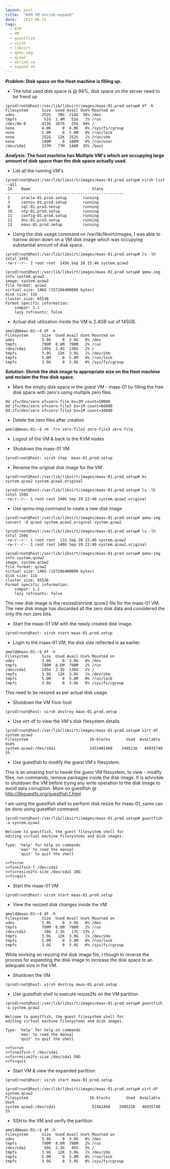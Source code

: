 ```yaml
---
layout: post
title:  "KVM VM shrink-expand"
date:   2017-06-25
tags:
  - KVM
  - VM
  - guestfish
  - virsh
  - libvirt
  - qemu-img
  - qcow2
  - shrink vm
  - expand vm
---
```


***Problem*: Disk space on the Host machine is filling up.**

* The total used disk space is @ 94%, disk space on the server need to be freed up
```
(prod)root@host:/var/lib/libvirt/images/maas-01.prod.setup# df -h
Filesystem      Size  Used Avail Use% Mounted on
udev            252G   39G  214G  16% /dev
tmpfs            51G  1.4M   51G   1% /run
/dev/dm-0       413G  367G   25G  94% /
none            4.0K     0  4.0K   0% /sys/fs/cgroup
none            5.0M     0  5.0M   0% /run/lock
none            252G   12K  252G   1% /run/shm
none            100M     0  100M   0% /run/user
/dev/sda1       237M   77M  148M  35% /boot
```

***Analysis*: The host machine has Multiple VM's which are occupying large amount of disk space than the disk space actually used.**  

* List all the running VM's
```
(prod)root@host:/var/lib/libvirt/images/maas-01.prod.setup# virsh list --all
 Id    Name                           State
----------------------------------------------------
 2     oracle-01.prod.setup       running
 3     centos-01.prod.setup       running
 8     sql-01.prod.setup          running
 10    ntp-01.prod.setup          running
 11    config-01.prod.setup       running
 12    dns-01.prod.setup          running
 23    maas-01.prod.setup         running
```
* Using the disk usage command on /var/lib/libvirt/images, I was able to narrow down down on a VM disk image which was occupying substantial amount of disk space.

```
(prod)root@host:/var/lib/libvirt/images/maas-01.prod.setup# ls -lh
total 145G
-rw-r--r-- 1 root root  145G Sep 20 15:46 system.qcow2
```
```
(prod)root@host:/var/lib/libvirt/images/maas-01.prod.setup# qemu-img info system.qcow2
image: system.qcow2
file format: qcow2
virtual size: 146G (157286400000 bytes)
disk size: 11G
cluster_size: 65536
Format specific information:
    compat: 1.1
    lazy refcounts: false
```
* Actual disk utilization inside the VM is 2.4GB out of 145GB.

```
amold@maas-01:~$ df -h
Filesystem      Size  Used Avail Use% Mounted on
udev            3.9G     0  3.9G   0% /dev
tmpfs           799M  8.6M  790M   2% /run
/dev/vda1       145G  2.4G  136G   2% /
tmpfs           3.9G   12K  3.9G   1% /dev/shm
tmpfs           5.0M     0  5.0M   0% /run/lock
tmpfs           3.9G     0  3.9G   0% /sys/fs/cgroup
```

***Solution*: Shrink the disk image to appropriate size on the Host machine and reclaim the free disk space.**

* Mark the empty disk space in the guest VM - maas-01 by filling the free disk space with zero's using multiple zero files. 
```
dd if=/dev/zero of=zero-file bs=1M count=50000
dd if=/dev/zero of=zero-file2 bs=1M count=60000
dd if=/dev/zero of=zero-file2 bs=1M count=10000
```
* Delete the zero files after creation 

``amold@maas-01:~$ rm -frv zero-file2 zero-file3 zero-file
``

* Logout of the VM & back to the KVM nodes 

* Shutdown the maas-01 VM
```
(prod)root@host: virsh stop  maas-01.prod.setup
```

* Rename the original disk image for the VM
```
(prod)root@host:/var/lib/libvirt/images/maas-01.prod.setup# mv system.qcow2 system.qcow2.original
```
```
(prod)root@host:/var/lib/libvirt/images/maas-01.prod.setup# ls -lh
total 150G
-rw-r--r-- 1 root root 140G Sep 19 22:40 system.qcow2.original
```
* Use qemu-img command to ceate a new disk image
```
(prod)root@host:/var/lib/libvirt/images/maas-01.prod.setup# qemu-img convert -O qcow2 system.qcow2.original system.qcow2
```
```
(prod)root@host:/var/lib/libvirt/images/maas-01.prod.setup# ls -lh
total 150G
-rw-r--r-- 1 root root  11G Sep 20 15:46 system.qcow2
-rw-r--r-- 1 root root 140G Sep 19 22:40 system.qcow2.original
```
```
(prod)root@host:/var/lib/libvirt/images/maas-01.prod.setup# qemu-img info system.qcow2
image: system.qcow2
file format: qcow2
virtual size: 146G (157286400000 bytes)
disk size: 11G
cluster_size: 65536
Format specific information:
    compat: 1.1
    lazy refcounts: false
```
The new disk image is the resized/shrunk qcow2 file for the maas-01 VM.
The new disk image has discarded all the zero disk data and considered the only the non zero bits. 

* Start the maas-01 VM with the newly created disk image. 
```
(prod)root@host: virsh start maas-01.prod.setup
```
* Login to the maas-01 VM, the disk size reflected is as earlier.
```
amold@maas-01:~$ df -h
Filesystem      Size  Used Avail Use% Mounted on
udev            3.9G     0  3.9G   0% /dev
tmpfs           799M  8.6M  790M   2% /run
/dev/vda1       145G  2.3G  136G   2% /
tmpfs           3.9G   12K  3.9G   1% /dev/shm
tmpfs           5.0M     0  5.0M   0% /run/lock
tmpfs           3.9G     0  3.9G   0% /sys/fs/cgroup
```
This need to be resized as per actual disk usage.

* Shutdown the VM from host

```
(prod)root@host: virsh destroy maas-01.prod.setup
```
* Use virt-df to view the VM's disk filesystem details

```
(prod)root@host:/var/lib/libvirt/images/maas-01.prod.setup# virt-df system.qcow2
Filesystem                           1K-blocks       Used  Available  Use%
system.qcow2:/dev/sda1               1451481468    2405216   46935740    5%
```
* Use guestfish to modify the guest VM's filesystem.

This is an amazing tool to tweak the guest VM filesystem, to view - modify files, run commands, remove packages inside the disk image.
It is advisible to shutdown the VM before trying any write operation to the disk image to avoid data corruption.  More on guestfish @ http://libguestfs.org/guestfish.1.html

I am using the guestfish shell to perform disk resize for maas-01, same can be done using guestfish command. 
```
(prod)root@host:/var/lib/libvirt/images/maas-01.prod.setup# guestfish -a system.qcow2

Welcome to guestfish, the guest filesystem shell for
editing virtual machine filesystems and disk images.

Type: 'help' for help on commands
      'man' to read the manual
      'quit' to quit the shell

><fs>run
><fs>e2fsck-f /dev/sda1
><fs>resize2fs-size /dev/sda1 20G
><fs>quit
```

* Start the maas-01 VM 
```
(prod)root@host: virsh start maas-01.prod.setup
```
* View the resized disk changes inside the VM

```
amold@maas-01:~$ df -h
Filesystem      Size  Used Avail Use% Mounted on
udev            3.9G     0  3.9G   0% /dev
tmpfs           799M  8.6M  790M   2% /run
/dev/vda1        20G  2.3G   17G  13% /
tmpfs           3.9G   12K  3.9G   1% /dev/shm
tmpfs           5.0M     0  5.0M   0% /run/lock
tmpfs           3.9G     0  3.9G   0% /sys/fs/cgroup
```

While working on resizing the disk image file, I though to reverse the process for expanding the disk image to increase the disk space to  an adequate size in the VM.

* Shutdown the VM
```
(prod)root@host: virsh destroy maas-01.prod.setup
```
* Use guestfish shell to execute resize2fs on the VM partition 

```
(prod)root@host:/var/lib/libvirt/images/maas-01.prod.setup# guestfish -a system.qcow2

Welcome to guestfish, the guest filesystem shell for
editing virtual machine filesystems and disk images.

Type: 'help' for help on commands
      'man' to read the manual
      'quit' to quit the shell

><fs>run
><fs>e2fsck-f /dev/sda1
><fs>resize2fs-size /dev/sda1 50G
><fs>quit
```
* Start VM & view the expanded partition
```
(prod)root@host: virsh start maas-01.prod.setup
```
```
(prod)root@host:/var/lib/libvirt/images/maas-01.prod.setup# virt-df system.qcow2
Filesystem                           1K-blocks       Used  Available  Use%
system.qcow2:/dev/sda1                51481468    2405216   46935740    5%
```

* SSH to the VM and verify the partition 

```
amold@maas-01:~$ df -h
Filesystem      Size  Used Avail Use% Mounted on
udev            3.9G     0  3.9G   0% /dev
tmpfs           799M  8.6M  790M   2% /run
/dev/vda1        50G  2.3G   45G   5% /
tmpfs           3.9G   12K  3.9G   1% /dev/shm
tmpfs           5.0M     0  5.0M   0% /run/lock
tmpfs           3.9G     0  3.9G   0% /sys/fs/cgroup
```



